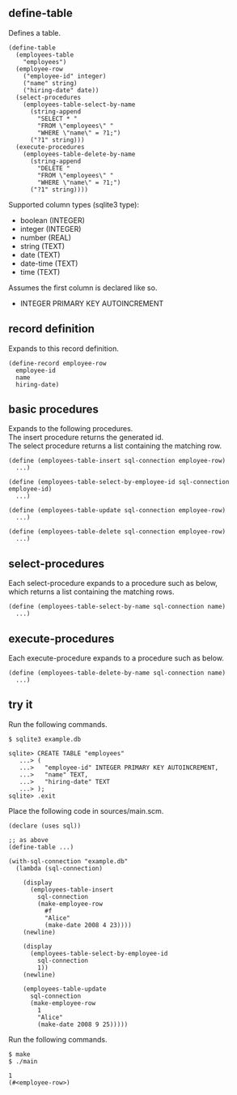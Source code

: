 define-table
------------
Defines a table.

    (define-table
      (employees-table
        "employees")
      (employee-row
        ("employee-id" integer)
        ("name" string)
        ("hiring-date" date))
      (select-procedures
        (employees-table-select-by-name
          (string-append
            "SELECT * "
            "FROM \"employees\" "
            "WHERE \"name\" = ?1;")
          ("?1" string)))
      (execute-procedures
        (employees-table-delete-by-name
          (string-append
            "DELETE "
            "FROM \"employees\" "
            "WHERE \"name\" = ?1;")
          ("?1" string))))

Supported column types (sqlite3 type):

- boolean (INTEGER)
- integer (INTEGER)
- number (REAL)
- string (TEXT)
- date (TEXT)
- date-time (TEXT)
- time (TEXT)

Assumes the first column is declared like so.

- INTEGER PRIMARY KEY AUTOINCREMENT

record definition
-----------------
Expands to this record definition.

    (define-record employee-row
      employee-id
      name
      hiring-date)

basic procedures
----------------
Expands to the following procedures.  
The insert procedure returns the generated id.  
The select procedure returns a list containing the matching row.

    (define (employees-table-insert sql-connection employee-row)
      ...)

    (define (employees-table-select-by-employee-id sql-connection employee-id)
      ...)

    (define (employees-table-update sql-connection employee-row)
      ...)

    (define (employees-table-delete sql-connection employee-row)
      ...)

select-procedures
-----------------
Each select-procedure expands to a procedure such as below,  
which returns a list containing the matching rows.

    (define (employees-table-select-by-name sql-connection name)
      ...)

execute-procedures
------------------
Each execute-procedure expands to a procedure such as below.

    (define (employees-table-delete-by-name sql-connection name)
      ...)

try it
------
Run the following commands.

    $ sqlite3 example.db

    sqlite> CREATE TABLE "employees"
       ...> (
       ...>   "employee-id" INTEGER PRIMARY KEY AUTOINCREMENT,
       ...>   "name" TEXT,
       ...>   "hiring-date" TEXT
       ...> );
    sqlite> .exit

Place the following code in sources/main.scm.

    (declare (uses sql))

    ;; as above
    (define-table ...)

    (with-sql-connection "example.db"
      (lambda (sql-connection)

        (display
          (employees-table-insert
            sql-connection
            (make-employee-row
              #f
              "Alice"
              (make-date 2008 4 23))))
        (newline)

        (display
          (employees-table-select-by-employee-id
            sql-connection
            1))
        (newline)

        (employees-table-update
          sql-connection
          (make-employee-row
            1
            "Alice"
            (make-date 2008 9 25)))))

Run the following commands.

    $ make
    $ ./main

    1
    (#<employee-row>)

